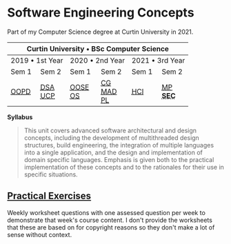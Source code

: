 # Software Engineering Concepts

Part of my Computer Science degree at Curtin University in 2021.

<table>
  <thead>
    <tr>
      <th colspan="6">Curtin University • BSc Computer Science</th>
    </tr>
  </thead>
  <tbody>
    <tr>
      <td colspan="2">2019 • 1st Year</td>
      <td colspan="2">2020 • 2nd Year</td>
      <td colspan="2">2021 • 3rd Year</td>
    </tr>
    <tr>
      <td>Sem 1</td>
      <td>Sem 2</td>
      <td>Sem 1</td>
      <td>Sem 2</td>
      <td>Sem 1</td>
      <td>Sem 2</td>
    </tr>
    <tr>
      <td rowspan="3">
        <a href="https://github.com/Alecadabra/OOPD" target="_blank" rel="noopener noreferrer">
        <abbr title="Object Oriented Program Design">OOPD</abbr></a></a>
      </td>
      <td rowspan="3">
        <a href="https://github.com/Alecadabra/DSA" target="_blank" rel="noopener noreferrer">
          <abbr title="Data Structures and Algorithms">DSA</abbr></a>
        <br>
        <a href="https://github.com/Alecadabra/UCP" target="_blank" rel="noopener noreferrer">
          <abbr title="Unix and C Programming">UCP</abbr></a>
      </td>
      <td rowspan="3">
        <a href="https://github.com/Alecadabra/OOSE" target="_blank" rel="noopener noreferrer">
          <abbr title="Object Oriented Software Engineering">OOSE</abbr></a></a>
        <br>
        <a href="https://github.com/Alecadabra/OS" target="_blank" rel="noopener noreferrer">
          <abbr title="Operating Systems">OS</abbr></a></a>
      </td>
      <td rowspan="3">
        <a href="https://github.com/Alecadabra/CG" target="_blank" rel="noopener noreferrer">
          <abbr title="Computer Graphics">CG</abbr></a></a>
        <br>
        <a href="https://github.com/Alecadabra/MAD" target="_blank" rel="noopener noreferrer">
          <abbr title="Mobile Application Development">MAD</abbr></a></a>
        <br>
        <a href="https://github.com/Alecadabra/PL" target="_blank" rel="noopener noreferrer">
          <abbr title="Programming Languages">PL</abbr></a></a>
      </td>
      <td rowspan="3">
        <a href="https://github.com/Alecadabra/HCI" target="_blank" rel="noopener noreferrer">
          <abbr title="Human Computer Interface">HCI</abbr></a></a></td>
      <td rowspan="3">
        <a href="https://github.com/Alecadabra/MP" target="_blank" rel="noopener noreferrer">
          <abbr title="Machine Perception">MP</abbr></a></a>
        <br>
          <abbr title="Software Engineering Concepts"><b>SEC</b></abbr>
      </td>
    </tr>
    <tr>
    </tr>
    <tr>
    </tr>
  </tbody>
</table>

**Syllabus**

> This unit covers advanced software architectural and design concepts, including the development of multithreaded
design structures, build engineering, the integration of multiple languages into a single application, and the
design and implementation of domain specific languages. Emphasis is given both to the practical implementation
of these concepts and to the rationales for their use in specific situations.


## [Practical Exercises](Practical%20Exercises)

Weekly worksheet questions with one assessed question per week to demonstrate
that week's course content. I don't provide the worksheets that these are based
on for copyright reasons so they don't make a lot of sense without context.
